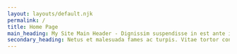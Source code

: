 ```yaml
---
layout: layouts/default.njk
permalink: /
title: Home Page
main_heading: My Site Main Header - Dignissim suspendisse in est ante in nibh mauris.
secondary_heading: Netus et malesuada fames ac turpis. Vitae tortor condimentum lacinia quis vel eros donec ac odio. Nisi quis eleifend quam adipiscing vitae proin sagittis. Nulla facilisi cras fermentum odio eu feugiat pretium. Nulla facilisi cras fermentum odio. Turpis massa tincidunt dui ut ornare lectus sit amet. Viverra tellus in hac habitasse platea.
---
```

